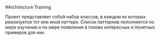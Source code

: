 #Architecture Training

Проект представляет собой набор классов, в каждом из которых реализуется тот или иной паттерн. Список паттернов пополняется по мере изучения и по мере появления в голове интересных и понятных примеров для них.
